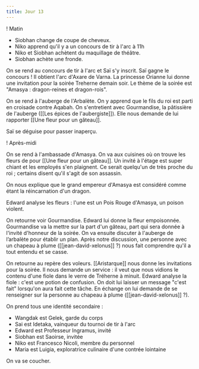 ```yaml
---
title: Jour 13
---
```

! Matin

* Siobhan change de coupe de cheveux.
* Niko apprend qu'il y a un concours de tir à l'arc à 11h
* Niko et Siobhan achètent du maquillage de théâtre.
* Siobhan achète une fronde.

On se rend au concours de tir à l'arc et Saï s'y inscrit. Saï gagne le concours ! Il obtient l'arc d'Axare de Varna. La princesse Orianne lui donne une invitation pour la soirée Treherne demain soir. Le thème de la soirée est "Amasya : dragon-reines et dragon-rois".

On se rend à l'auberge de l'Arbalète. On y apprend que le fils du roi est parti en croisade contre Aqabah.
On s'entretient avec Gourmandise, la pâtissière de l'auberge ([[Les épices de l'aubergiste]]). Elle nous demande de lui rapporter [[Une fleur pour un gâteau]].

Saï se déguise pour passer inaperçu.

! Après-midi

On se rend à l'ambassade d'Amasya. On va aux cuisines où on trouve les fleurs de pour [[Une fleur pour un gâteau]].  Un invité à l'étage est super chiant et les employés s'en plaignent. Ce serait quelqu'un de très proche du roi ; certains disent qu'il s'agit de son assassin.

On nous explique que le grand empereur d'Amasya est considéré comme étant la réincarnation d'un dragon.

Edward analyse les fleurs : l'une est un Pois Rouge d'Amasya, un poison violent. 

On retourne voir Gourmandise. Edward lui donne la fleur empoisonnée. Gourmandise va la mettre sur la part d'un gâteau, part qui sera donnée à l'invité d'honneur de la soirée.
On va ensuite discuter à l'auberge de l’arbalète pour établir un plan. Après notre discussion, une personne avec un chapeau à plume ([[jean-david-xelonus]] ?) nous fait comprendre qu'il a tout entendu et se casse.

On retourne au repère des voleurs. [[Aristarque]] nous donne les invitations pour la soirée. Il nous demande un service : il veut que nous vidions le contenu d'une fiole dans le verre de Tréherne à minuit. Edward analyse la fiole : c'est une potion de confusion.
On doit lui laisser un message "c'est fait" lorsqu'on aura fait cette tâche. En échange on lui demande de se renseigner sur la personne au chapeau à plume ([[jean-david-xelonus]] ?).

On prend tous une identité secondaire :

* Wangdak est Gelek, garde du corps
* Sai est Idetaka, vainqueur du tournoi de tir à l'arc
* Edward est Professeur Ingramus, invité
* Siobhan est Saoirse, invitée
* Niko est Francesco Nicoli, membre du personnel
* Maria est Luigia, exploratrice culinaire d'une contrée lointaine

On va se coucher.